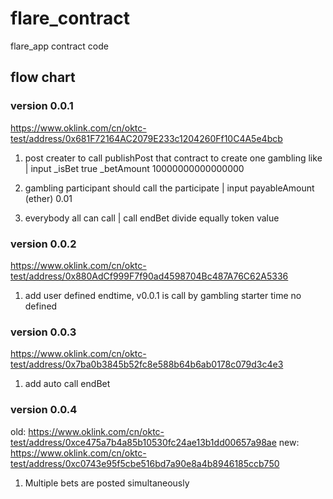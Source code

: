 # flare_contract
flare_app contract code

## flow chart

### version 0.0.1
https://www.oklink.com/cn/oktc-test/address/0x681F72164AC2079E233c1204260Ff10C4A5e4bcb

1. post creater to call publishPost that contract to create one gambling like | input _isBet true _betAmount 10000000000000000

2. gambling participant should call the participate | input payableAmount (ether) 0.01

3. everybody all can call | call endBet divide equally token value

### version 0.0.2
https://www.oklink.com/cn/oktc-test/address/0x880AdCf999F7f90ad4598704Bc487A76C62A5336

1. add user defined endtime, v0.0.1 is call by gambling starter time no defined

### version 0.0.3
https://www.oklink.com/cn/oktc-test/address/0x7ba0b3845b52fc8e588b64b6ab0178c079d3c4e3

1. add auto call endBet

### version 0.0.4
old: https://www.oklink.com/cn/oktc-test/address/0xce475a7b4a85b10530fc24ae13b1dd00657a98ae
new: https://www.oklink.com/cn/oktc-test/address/0xc0743e95f5cbe516bd7a90e8a4b8946185ccb750

1. Multiple bets are posted simultaneously
